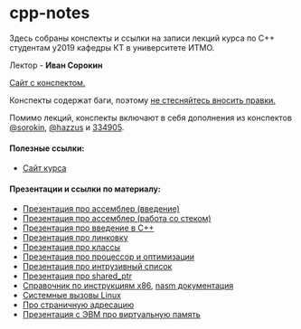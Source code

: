 # cpp-notes

Здесь собраны конспекты и ссылки на записи лекций курса по C++ студентам y2019 кафедры КТ в университете ИТМО.

Лектор - __Иван Сорокин__

[Сайт с конспектом.](https://cpp-kt.github.io/cpp-notes/)

Конспекты содержат баги, поэтому [не стесняйтесь вносить правки.](https://github.com/cpp-kt/cpp-notes/blob/master/CONTRIBUTING.md)

Помимо лекций, конспекты включают в себя дополнения из конспектов [@sorokin](https://github.com/sorokin/cpp-notes), [@hazzus](https://github.com/hazzus/cpp-conspects) и [334905](https://www.overleaf.com/read/hcmjjqmhwqzx).

#### Полезные ссылки:

- [Сайт курса](https://cpp-kt.github.io/course/)

#### Презентации и ссылки по материалу:

- [Презентация про ассемблер (введение)](slides/lecture-1j.pdf)
- [Презентация про ассемблер (работа со стеком)](slides/lecture-2d.pdf)
- [Презентация про введение в C++](slides/introduction-c-5.pdf)
- [Презентация про линковку](slides/compilation-process-5.pdf)
- [Презентация про классы](slides/classes-3.pdf)
- [Презентация про процессор и оптимизации](slides/modern-15.pdf)
- [Презентация про интрузивный список](slides/intrusive.pdf)
- [Презентация про shared_ptr](slides/shared_ptr.pdf)
- [Справочник по инструкциям x86](https://www.felixcloutier.com/x86/), [nasm документация](https://www.nasm.us/doc/)
- [Системные вызовы Linux](https://blog.rchapman.org/posts/Linux_System_Call_Table_for_x86_64/)
- [Про страничную адресацию](https://wiki.osdev.org/Paging)
- [Презентация с ЭВМ про виртуальную память](http://slides.com/romanmelnikov-1/deck-1/live)
